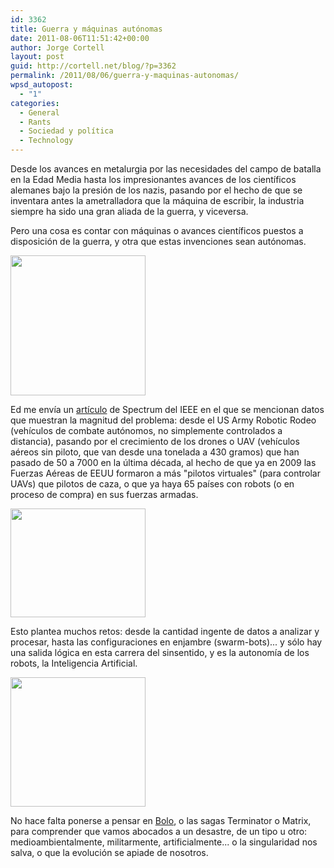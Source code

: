 ```yaml
---
id: 3362
title: Guerra y máquinas autónomas
date: 2011-08-06T11:51:42+00:00
author: Jorge Cortell
layout: post
guid: http://cortell.net/blog/?p=3362
permalink: /2011/08/06/guerra-y-maquinas-autonomas/
wpsd_autopost:
  - "1"
categories:
  - General
  - Rants
  - Sociedad y polí­tica
  - Technology
---
```

Desde los avances en metalurgia por las necesidades del campo de batalla en la Edad Media hasta los impresionantes avances de los científicos alemanes bajo la presión de los nazis, pasando por el hecho de que se inventara antes la ametralladora que la máquina de escribir, la industria siempre ha sido una gran aliada de la guerra, y viceversa.

Pero una cosa es contar con máquinas o avances científicos puestos a disposición de la guerra, y otra que estas invenciones sean autónomas.

<img class="aligncenter" title="Bot" src="http://spectrum.ieee.org/image/1893776" alt="" width="216" height="224" />

Ed me envía un <a title="http://spectrum.ieee.org/robotics/military-robots/autonomous-robots-in-the-fog-of-war/" href="http://spectrum.ieee.org/robotics/military-robots/autonomous-robots-in-the-fog-of-war/" target="_blank">artículo</a> de Spectrum del IEEE en el que se mencionan datos que muestran la magnitud del problema: desde el US Army Robotic Rodeo (vehículos de combate autónomos, no simplemente controlados a distancia), pasando por el crecimiento de los drones o UAV (vehículos aéreos sin piloto, que van desde una tonelada a 430 gramos) que han pasado de 50 a 7000 en la última década, al hecho de que ya en 2009 las Fuerzas Aéreas de EEUU formaron a más "pilotos virtuales" (para controlar UAVs) que pilotos de caza, o que ya haya 65 países con robots (o en proceso de compra) en sus fuerzas armadas.

<img class="aligncenter" title="UAV" src="http://spectrum.ieee.org/image/1893730" alt="" width="216" height="174" />

Esto plantea muchos retos: desde la cantidad ingente de datos a analizar y procesar, hasta las configuraciones en enjambre (swarm-bots)... y sólo hay una salida lógica en esta carrera del sinsentido, y es la autonomía de los robots, la Inteligencia Artificial.

<img class="aligncenter" title="Bot2" src="http://spectrum.ieee.org/image/1893733" alt="" width="216" height="207" />

No hace falta ponerse a pensar en <a title="http://en.wikipedia.org/wiki/Bolo_(tank)" href="http://en.wikipedia.org/wiki/Bolo_(tank)" target="_blank">Bolo</a>, o las sagas Terminator o Matrix, para comprender que vamos abocados a un desastre, de un tipo u otro: medioambientalmente, militarmente, artificialmente... o la singularidad nos salva, o que la evolución se apiade de nosotros.